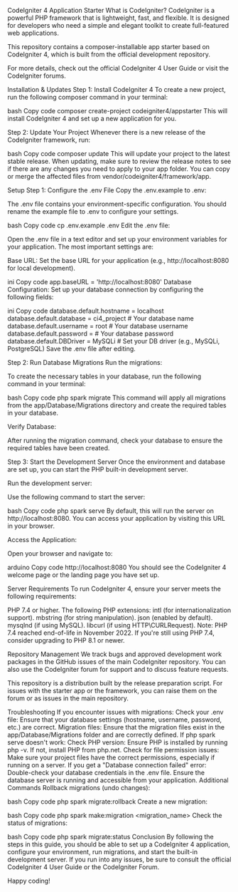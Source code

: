CodeIgniter 4 Application Starter
What is CodeIgniter?
CodeIgniter is a powerful PHP framework that is lightweight, fast, and flexible. It is designed for developers who need a simple and elegant toolkit to create full-featured web applications.

This repository contains a composer-installable app starter based on CodeIgniter 4, which is built from the official development repository.

For more details, check out the official CodeIgniter 4 User Guide or visit the CodeIgniter forums.

Installation & Updates
Step 1: Install CodeIgniter 4
To create a new project, run the following composer command in your terminal:

bash
Copy code
composer create-project codeigniter4/appstarter
This will install CodeIgniter 4 and set up a new application for you.

Step 2: Update Your Project
Whenever there is a new release of the CodeIgniter framework, run:

bash
Copy code
composer update
This will update your project to the latest stable release. When updating, make sure to review the release notes to see if there are any changes you need to apply to your app folder. You can copy or merge the affected files from vendor/codeigniter4/framework/app.

Setup
Step 1: Configure the .env File
Copy the .env.example to .env:

The .env file contains your environment-specific configuration. You should rename the example file to .env to configure your settings.

bash
Copy code
cp .env.example .env
Edit the .env file:

Open the .env file in a text editor and set up your environment variables for your application. The most important settings are:

Base URL: Set the base URL for your application (e.g., http://localhost:8080 for local development).

ini
Copy code
app.baseURL = 'http://localhost:8080'
Database Configuration: Set up your database connection by configuring the following fields:

ini
Copy code
database.default.hostname = localhost
database.default.database = ci4_project # Your database name
database.default.username = root # Your database username
database.default.password = # Your database password
database.default.DBDriver = MySQLi # Set your DB driver (e.g., MySQLi, PostgreSQL)
Save the .env file after editing.

Step 2: Run Database Migrations
Run the migrations:

To create the necessary tables in your database, run the following command in your terminal:

bash
Copy code
php spark migrate
This command will apply all migrations from the app/Database/Migrations directory and create the required tables in your database.

Verify Database:

After running the migration command, check your database to ensure the required tables have been created.

Step 3: Start the Development Server
Once the environment and database are set up, you can start the PHP built-in development server.

Run the development server:

Use the following command to start the server:

bash
Copy code
php spark serve
By default, this will run the server on http://localhost:8080. You can access your application by visiting this URL in your browser.

Access the Application:

Open your browser and navigate to:

arduino
Copy code
http://localhost:8080
You should see the CodeIgniter 4 welcome page or the landing page you have set up.

Server Requirements
To run CodeIgniter 4, ensure your server meets the following requirements:

PHP 7.4 or higher.
The following PHP extensions:
intl (for internationalization support).
mbstring (for string manipulation).
json (enabled by default).
mysqlnd (if using MySQL).
libcurl (if using HTTP\CURLRequest).
Note: PHP 7.4 reached end-of-life in November 2022. If you're still using PHP 7.4, consider upgrading to PHP 8.1 or newer.

Repository Management
We track bugs and approved development work packages in the GitHub issues of the main CodeIgniter repository. You can also use the CodeIgniter forum for support and to discuss feature requests.

This repository is a distribution built by the release preparation script. For issues with the starter app or the framework, you can raise them on the forum or as issues in the main repository.

Troubleshooting
If you encounter issues with migrations:
Check your .env file: Ensure that your database settings (hostname, username, password, etc.) are correct.
Migration files: Ensure that the migration files exist in the app/Database/Migrations folder and are correctly defined.
If php spark serve doesn't work:
Check PHP version: Ensure PHP is installed by running php -v. If not, install PHP from php.net.
Check for file permission issues: Make sure your project files have the correct permissions, especially if running on a server.
If you get a "Database connection failed" error:
Double-check your database credentials in the .env file.
Ensure the database server is running and accessible from your application.
Additional Commands
Rollback migrations (undo changes):

bash
Copy code
php spark migrate:rollback
Create a new migration:

bash
Copy code
php spark make:migration <migration_name>
Check the status of migrations:

bash
Copy code
php spark migrate:status
Conclusion
By following the steps in this guide, you should be able to set up a CodeIgniter 4 application, configure your environment, run migrations, and start the built-in development server. If you run into any issues, be sure to consult the official CodeIgniter 4 User Guide or the CodeIgniter Forum.

Happy coding!
